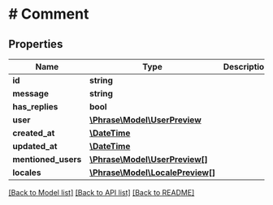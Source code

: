 # # Comment

## Properties

Name | Type | Description | Notes
------------ | ------------- | ------------- | -------------
**id** | **string** |  | [optional] 
**message** | **string** |  | [optional] 
**has_replies** | **bool** |  | [optional] 
**user** | [**\Phrase\Model\UserPreview**](UserPreview.md) |  | [optional] 
**created_at** | [**\DateTime**](\DateTime.md) |  | [optional] 
**updated_at** | [**\DateTime**](\DateTime.md) |  | [optional] 
**mentioned_users** | [**\Phrase\Model\UserPreview[]**](UserPreview.md) |  | [optional] 
**locales** | [**\Phrase\Model\LocalePreview[]**](LocalePreview.md) |  | [optional] 

[[Back to Model list]](../../README.md#documentation-for-models) [[Back to API list]](../../README.md#documentation-for-api-endpoints) [[Back to README]](../../README.md)


